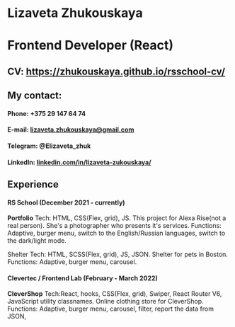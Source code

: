 # Lizaveta Zhukouskaya
# Frontend Developer (React)

## CV: https://zhukouskaya.github.io/rsschool-cv/

## My contact: 
#### Phone: +375 29 147 64 74
#### E-mail: lizaveta.zhukouskaya@gmail.com
#### Telegram: @Elizaveta_zhuk
#### LinkedIn: [linkedin.com/in/lizaveta-zukouskaya/](http://linkedin.com/in/lizaveta-zukouskaya/)

## Experience
#### **RS School** (December 2021 - currently)
 **Portfolio**
 Tech: HTML, CSS(Flex, grid), JS.
This project for Alexa Rise(not a real person). She's a photographer who presents it's services.
Functions: Adaptive, burger menu, switch to the English/Russian languages, switch to the dark/light mode.

Shelter
Tech: HTML, SCSS(Flex, grid), JS, JSON.
Shelter for pets in Boston.
Functions: Adaptive, burger menu, carousel.

#### **Clevertec / Frontend Lab** (February - March 2022)
**CleverShop**
Tech:React, hooks, CSS(Flex, grid), Swiper, React Router V6, JavaScript utility classnames.
Оnline clothing store for CleverShop.
Functions: Adaptive, burger menu, carousel, filter, report the data from JSON,




